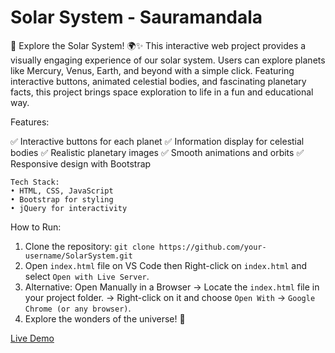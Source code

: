 # Solar System - Sauramandala
🚀 Explore the Solar System! 🌍✨
This interactive web project provides a visually engaging experience of our solar system. Users can explore planets like Mercury, Venus, Earth, and beyond with a simple click. Featuring interactive buttons, animated celestial bodies, and fascinating planetary facts, this project brings space exploration to life in a fun and educational way.

Features:

✅ Interactive buttons for each planet
✅ Information display for celestial bodies
✅ Realistic planetary images
✅ Smooth animations and orbits
✅ Responsive design with Bootstrap

```
Tech Stack:
• HTML, CSS, JavaScript
• Bootstrap for styling
• jQuery for interactivity
```

How to Run:
1. Clone the repository: `git clone https://github.com/your-username/SolarSystem.git`
2. Open `index.html` file on VS Code then Right-click on `index.html` and select `Open with Live Server`.
3. Alternative: Open Manually in a Browser → Locate the `index.html` file in your project folder. → Right-click on it and choose `Open With` → `Google Chrome (or any browser)`.
4. Explore the wonders of the universe! 🌌

[Live Demo](https://sauramandala.netlify.app)
